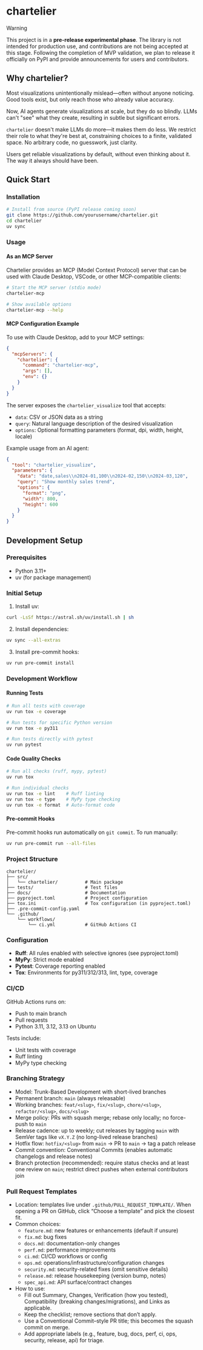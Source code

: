 # chartelier

> [!WARNING]
> This project is in a **pre-release experimental phase**.
> The library is not intended for production use, and contributions are not being accepted at this stage.
> Following the completion of MVP validation, we plan to release it officially on PyPI and provide announcements for users and contributors.


## Why chartelier?

Most visualizations unintentionally mislead—often without anyone noticing. Good tools exist, but only reach those who already value accuracy.

Now, AI agents generate visualizations at scale, but they do so blindly. LLMs can't "see" what they create, resulting in subtle but significant errors.

`chartelier` doesn't make LLMs do more—it makes them do less. We restrict their role to what they're best at, constraining choices to a finite, validated space. No arbitrary code, no guesswork, just clarity.

Users get reliable visualizations by default, without even thinking about it. The way it always should have been.

## Quick Start

### Installation

```bash
# Install from source (PyPI release coming soon)
git clone https://github.com/yourusername/chartelier.git
cd chartelier
uv sync
```

### Usage

#### As an MCP Server

Chartelier provides an MCP (Model Context Protocol) server that can be used with Claude Desktop, VSCode, or other MCP-compatible clients:

```bash
# Start the MCP server (stdio mode)
chartelier-mcp

# Show available options
chartelier-mcp --help
```

#### MCP Configuration Example

To use with Claude Desktop, add to your MCP settings:

```json
{
  "mcpServers": {
    "chartelier": {
      "command": "chartelier-mcp",
      "args": [],
      "env": {}
    }
  }
}
```

The server exposes the `chartelier_visualize` tool that accepts:
- `data`: CSV or JSON data as a string
- `query`: Natural language description of the desired visualization
- `options`: Optional formatting parameters (format, dpi, width, height, locale)

Example usage from an AI agent:
```json
{
  "tool": "chartelier_visualize",
  "parameters": {
    "data": "date,sales\\n2024-01,100\\n2024-02,150\\n2024-03,120",
    "query": "Show monthly sales trend",
    "options": {
      "format": "png",
      "width": 800,
      "height": 600
    }
  }
}
```

## Development Setup

### Prerequisites

- Python 3.11+
- uv (for package management)

### Initial Setup

1. Install uv:
```bash
curl -LsSf https://astral.sh/uv/install.sh | sh
```

2. Install dependencies:
```bash
uv sync --all-extras
```

3. Install pre-commit hooks:
```bash
uv run pre-commit install
```

### Development Workflow

#### Running Tests
```bash
# Run all tests with coverage
uv run tox -e coverage

# Run tests for specific Python version
uv run tox -e py311

# Run tests directly with pytest
uv run pytest
```

#### Code Quality Checks
```bash
# Run all checks (ruff, mypy, pytest)
uv run tox

# Run individual checks
uv run tox -e lint    # Ruff linting
uv run tox -e type    # MyPy type checking
uv run tox -e format  # Auto-format code
```

#### Pre-commit Hooks
Pre-commit hooks run automatically on `git commit`. To run manually:
```bash
uv run pre-commit run --all-files
```

### Project Structure
```
chartelier/
├── src/
│   └── chartelier/          # Main package
├── tests/                   # Test files
├── docs/                    # Documentation
├── pyproject.toml           # Project configuration
├── tox.ini                  # Tox configuration (in pyproject.toml)
├── .pre-commit-config.yaml
└── .github/
    └── workflows/
        └── ci.yml           # GitHub Actions CI
```

### Configuration

- **Ruff**: All rules enabled with selective ignores (see pyproject.toml)
- **MyPy**: Strict mode enabled
- **Pytest**: Coverage reporting enabled
- **Tox**: Environments for py311/312/313, lint, type, coverage

### CI/CD

GitHub Actions runs on:
- Push to main branch
- Pull requests
- Python 3.11, 3.12, 3.13 on Ubuntu

Tests include:
- Unit tests with coverage
- Ruff linting
- MyPy type checking

### Branching Strategy

- Model: Trunk-Based Development with short-lived branches
- Permanent branch: `main` (always releasable)
- Working branches: `feat/<slug>`, `fix/<slug>`, `chore/<slug>`, `refactor/<slug>`, `docs/<slug>`
- Merge policy: PRs with squash merge; rebase only locally; no force-push to `main`
- Release cadence: up to weekly; cut releases by tagging `main` with SemVer tags like `vX.Y.Z` (no long-lived release branches)
- Hotfix flow: `hotfix/<slug>` from `main` → PR to `main` → tag a patch release
- Commit convention: Conventional Commits (enables automatic changelogs and release notes)
- Branch protection (recommended): require status checks and at least one review on `main`; restrict direct pushes when external contributors join

### Pull Request Templates

- Location: templates live under `.github/PULL_REQUEST_TEMPLATE/`. When opening a PR on GitHub, click “Choose a template” and pick the closest fit.
- Common choices:
  - `feature.md`: new features or enhancements (default if unsure)
  - `fix.md`: bug fixes
  - `docs.md`: documentation-only changes
  - `perf.md`: performance improvements
  - `ci.md`: CI/CD workflows or config
  - `ops.md`: operations/infrastructure/configuration changes
  - `security.md`: security-related fixes (omit sensitive details)
  - `release.md`: release housekeeping (version bump, notes)
  - `spec_api.md`: API surface/contract changes
- How to use:
  - Fill out Summary, Changes, Verification (how you tested), Compatibility (breaking changes/migrations), and Links as applicable.
  - Keep the checklist; remove sections that don’t apply.
  - Use a Conventional Commit–style PR title; this becomes the squash commit on merge.
  - Add appropriate labels (e.g., feature, bug, docs, perf, ci, ops, security, release, api) for triage.
